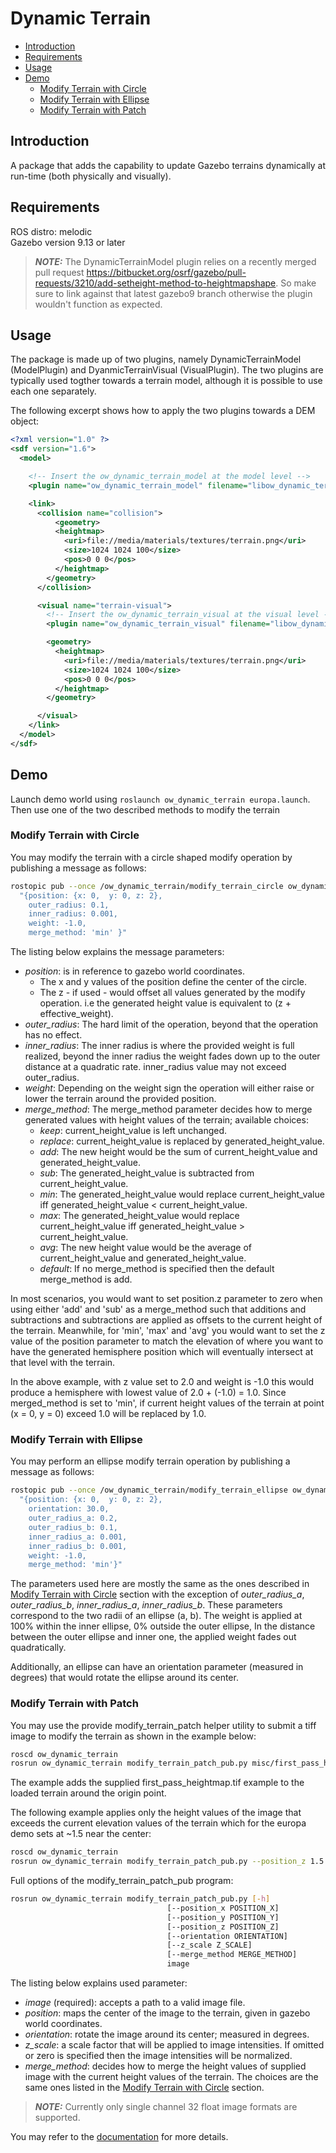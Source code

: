 # Dynamic Terrain

- [Introduction](#introduction)
- [Requirements](#requirements)
- [Usage](#usage)
- [Demo](#demo)
  - [Modify Terrain with Circle](#modify-terrain-with-circle)
  - [Modify Terrain with Ellipse](#modify-terrain-with-ellipse)
  - [Modify Terrain with Patch](#modify-terrain-with-patch)

## Introduction

A package that adds the capability to update Gazebo terrains dynamically at run-time (both physically and visually).

## Requirements

ROS distro: melodic  
Gazebo version 9.13 or later

> **_NOTE:_** The DynamicTerrainModel plugin relies on a recently merged pull request
https://bitbucket.org/osrf/gazebo/pull-requests/3210/add-setheight-method-to-heightmapshape.
So make sure to link against that latest gazebo9 branch otherwise the plugin wouldn't function as expected.

## Usage

The package is made up of two plugins, namely DynamicTerrainModel (ModelPlugin) and DyanmicTerrainVisual (VisualPlugin).
The two plugins are typically used togther towards a terrain model, although it is possible to use each one separately.

The following excerpt shows how to apply the two plugins towards a DEM object:

```xml
<?xml version="1.0" ?>
<sdf version="1.6">
  <model>

    <!-- Insert the ow_dynamic_terrain_model at the model level -->
    <plugin name="ow_dynamic_terrain_model" filename="libow_dynamic_terrain_model.so" />

    <link>
      <collision name="collision">
          <geometry>
          <heightmap>
            <uri>file://media/materials/textures/terrain.png</uri>
            <size>1024 1024 100</size>
            <pos>0 0 0</pos>
          </heightmap>
        </geometry>
      </collision>

      <visual name="terrain-visual">
        <!-- Insert the ow_dynamic_terrain_visual at the visual level -->
        <plugin name="ow_dynamic_terrain_visual" filename="libow_dynamic_terrain_visual.so" />

        <geometry>
          <heightmap>
            <uri>file://media/materials/textures/terrain.png</uri>
            <size>1024 1024 100</size>
            <pos>0 0 0</pos>
          </heightmap>
        </geometry>

      </visual>
    </link>
  </model>
</sdf>
```

## Demo

Launch demo world using `roslaunch ow_dynamic_terrain europa.launch`. Then use one of the two described methods to
modify the terrain

### Modify Terrain with Circle

You may modify the terrain with a circle shaped modify operation by publishing a message as follows:

```bash
rostopic pub --once /ow_dynamic_terrain/modify_terrain_circle ow_dynamic_terrain/modify_terrain_circle \
  "{position: {x: 0,  y: 0, z: 2},
    outer_radius: 0.1,
    inner_radius: 0.001,
    weight: -1.0,
    merge_method: 'min' }"
```

The listing below explains the message parameters:

* *position*: is in reference to gazebo world coordinates.
  * The x and y values of the position define the center of the circle.
  * The z - if used - would offset all values generated by the modify operation. i.e the generated height value is
  equivalent to (z + effective_weight).
* *outer_radius*: The hard limit of the operation, beyond that the operation has no effect.
* *inner_radius*: The inner radius is where the provided weight is full realized, beyond the inner radius the weight
fades down up to the outer distance at a quadratic rate. inner_radius value may not exceed outer_radius.
* *weight*: Depending on the weight sign the operation will either raise or lower the terrain around the provided
 position.
* *merge_method*: The merge_method parameter decides how to merge generated values with height values of the terrain; 
available choices:
  * *keep*: current_height_value is left unchanged.
  * *replace*: current_height_value is replaced by generated_height_value.
  * *add*: The new height would be the sum of current_height_value and generated_height_value.
  * *sub*: The generated_height_value is subtracted from current_height_value.
  * *min*: The generated_height_value would replace current_height_value iff generated_height_value < current_height_value.
  * *max*: The generated_height_value would replace current_height_value iff generated_height_value > current_height_value.
  * *avg*: The new height value would be the average of current_height_value and generated_height_value.
  * *default*: If no merge_method is specified then the default merge_method is add.
  
In most scenarios, you would want to set position.z parameter to zero when using either 'add' and 'sub' as a merge_method
 such that additions and subtractions and subtractions are applied as offsets to the current height of the terrain.
 Meanwhile, for 'min', 'max' and 'avg' you would want to set the z value of the position parameter to match the elevation
 of where you want to have the generated hemisphere position which will eventually intersect at that level with the terrain.

In the above example, with z value set to 2.0 and weight is -1.0 this would produce a hemisphere with lowest value of 
2.0 + (-1.0) = 1.0. Since merged_method is set to 'min', if current height values of the terrain at point (x = 0, y = 0)
exceed 1.0 will be replaced by 1.0.

### Modify Terrain with Ellipse

You may perform an ellipse modify terrain operation by publishing a message as follows:

```bash
rostopic pub --once /ow_dynamic_terrain/modify_terrain_ellipse ow_dynamic_terrain/modify_terrain_ellipse \
  "{position: {x: 0,  y: 0, z: 2},
    orientation: 30.0,
    outer_radius_a: 0.2,
    outer_radius_b: 0.1,
    inner_radius_a: 0.001,
    inner_radius_b: 0.001,
    weight: -1.0,
    merge_method: 'min'}"
```

The parameters used here are mostly the same as the ones described in [Modify Terrain with Circle](#modify-terrain-with-circle)
 section with the exception of *outer_radius_a*, *outer_radius_b*, *inner_radius_a*, *inner_radius_b*. These parameters
 correspond to the two radii of an ellipse (a, b). The weight is applied at 100% within the inner ellipse, 0% outside the
 outer ellipse, In the distance between the outer ellipse and inner one, the applied weight fades out quadratically.  

Additionally, an ellipse can have an orientation parameter (measured in degrees) that would rotate the ellipse around
 its center.

### Modify Terrain with Patch

You may use the provide modify_terrain_patch helper utility to submit a tiff image to modify the terrain as shown in the example below:

```bash
roscd ow_dynamic_terrain
rosrun ow_dynamic_terrain modify_terrain_patch_pub.py misc/first_pass_heightmap.tif
```
The example adds the supplied first_pass_heightmap.tif example to the loaded terrain around the origin point.  
  
The following example applies only the height values of the image that exceeds the current elevation values of the terrain
 which for the europa demo sets at ~1.5 near the center:
```bash
roscd ow_dynamic_terrain
rosrun ow_dynamic_terrain modify_terrain_patch_pub.py --position_z 1.5 --merge_method max misc/first_pass_heightmap.tif
```

Full options of the modify_terrain_patch_pub program:
```bash
rosrun ow_dynamic_terrain modify_terrain_patch_pub.py [-h]
                                   [--position_x POSITION_X]
                                   [--position_y POSITION_Y]
                                   [--position_z POSITION_Z]
                                   [--orientation ORIENTATION]
                                   [--z_scale Z_SCALE]
                                   [--merge_method MERGE_METHOD]
                                   image
```

The listing below explains used parameter:
* *image* (required): accepts a path to a valid image file.
* *position*: maps the center of the image to the terrain, given in gazebo world coordinates.
* *orientation*: rotate the image around its center; measured in degrees.
* *z_scale*: a scale factor that will be applied to image intensities. If omitted or zero is specified then the image
 intensities will be normalized.
* *merge_method*: decides how to merge the height values of supplied image with the current height values of the terrain.
The choices are the same ones listed in the [Modify Terrain with Circle](#modify-terrain-with-circle) section.

> **_NOTE:_** Currently only single channel 32 float image formats are supported.

You may refer to the [documentation](https://babelfish.arc.nasa.gov/confluence/pages/viewpage.action?pageId=122756318)
 for more details.